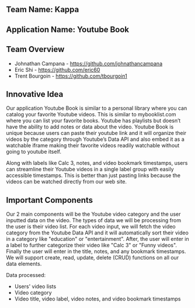 ## Team Name: Kappa
## Application Name: Youtube Book

## Team Overview
* Johnathan Campana - https://github.com/johnathancampana
* Eric Shi - https://github.com/eric60
* Trent Bourgoin - https://github.com/tbourgoin1

  
## Innovative Idea
Our application Youtube Book is similar to a personal library where you can catalog your favorite Youtube videos. This is similar to mybooklist.com where you can list your favorite books. Youtube has playlists but doesn’t have the ability to add notes or data about the video. Youtube Book is unique because users can paste their youtube link and it will organize their videos by the category through Youtube’s Data API and also embed it as a watchable iframe making their favorite videos readily watchable without going to youtube itself.

Along with labels like Calc 3, notes, and video bookmark timestamps, users can streamline their Youtube videos in a single label group with easily accessible timestamps. This is better than just pasting links because the videos can be watched directly from our web site.

  
## Important Components
Our 2 main components will be the Youtube video category and the user inputted data on the video. The types of data we will be processing from the user is their video list. For each video input, we will fetch the video category from the Youtube Data API and it will automatically sort their video in a category like "education" or "entertainment". After, the user will enter in a label to further categorize their video like "Calc 3" or "Funny videos". Finally the user will enter in the title, notes, and any bookmark timestamps. We will support create, read, update, delete (CRUD) functions on all our data elements.

Data processed: 
* Users' video lists
* Video category
* Video title, video label, video notes, and video bookmark timestamps

  
